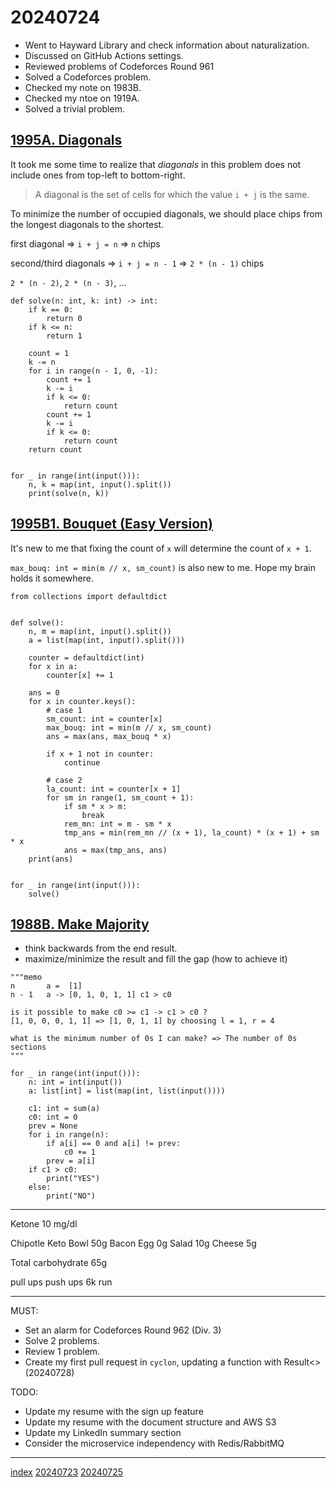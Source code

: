 <head><meta name="viewport" content="width=device-width, initial-scale=1.0, user-scalable=yes" /><meta charset="UTF-8"></head>

# 20240724

- Went to Hayward Library and check information about naturalization.
- Discussed on GitHub Actions settings.
- Reviewed problems of Codeforces Round 961
- Solved a Codeforces problem.
- Checked my note on 1983B.
- Checked my ntoe on 1919A.
- Solved a trivial problem.

## [1995A. Diagonals](https://codeforces.com/contest/1995/problem/A)

It took me some time to realize that *diagonals* in this problem does not include ones from top-left to bottom-right.

> A diagonal is the set of cells for which the value `i + j` is the same.

To minimize the number of occupied diagonals, we should place chips from the longest diagonals to the shortest.

first diagonal => `i + j = n` => `n` chips

second/third diagonals => `i + j = n - 1` => `2 * (n - 1)` chips

`2 * (n - 2)`, `2 * (n - 3)`, ...

```
def solve(n: int, k: int) -> int:
    if k == 0:
        return 0
    if k <= n:
        return 1

    count = 1
    k -= n
    for i in range(n - 1, 0, -1):
        count += 1
        k -= i
        if k <= 0:
            return count
        count += 1
        k -= i
        if k <= 0:
            return count
    return count


for _ in range(int(input())):
    n, k = map(int, input().split())
    print(solve(n, k))
```

## [1995B1. Bouquet (Easy Version)](https://codeforces.com/contest/1995/problem/B1)

It\'s new to me that fixing the count of `x` will determine the count of `x + 1`.

`max_bouq: int = min(m // x, sm_count)` is also new to me. Hope my brain holds it somewhere.

```
from collections import defaultdict


def solve():
    n, m = map(int, input().split())
    a = list(map(int, input().split()))

    counter = defaultdict(int)
    for x in a:
        counter[x] += 1

    ans = 0
    for x in counter.keys():
        # case 1
        sm_count: int = counter[x]
        max_bouq: int = min(m // x, sm_count)
        ans = max(ans, max_bouq * x)

        if x + 1 not in counter:
            continue

        # case 2
        la_count: int = counter[x + 1]
        for sm in range(1, sm_count + 1):
            if sm * x > m:
                break
            rem_mn: int = m - sm * x
            tmp_ans = min(rem_mn // (x + 1), la_count) * (x + 1) + sm * x
            ans = max(tmp_ans, ans)
    print(ans)


for _ in range(int(input())):
    solve()
```

## [1988B. Make Majority](https://codeforces.com/problemset/problem/1988/B)

- think backwards from the end result.
- maximize/minimize the result and fill the gap (how to achieve it)

```
"""memo
n       a =  [1]
n - 1   a -> [0, 1, 0, 1, 1] c1 > c0

is it possible to make c0 >= c1 -> c1 > c0 ?
[1, 0, 0, 0, 1, 1] => [1, 0, 1, 1] by choosing l = 1, r = 4

what is the minimum number of 0s I can make? => The number of 0s sections
"""

for _ in range(int(input())):
    n: int = int(input())
    a: list[int] = list(map(int, list(input())))

    c1: int = sum(a)
    c0: int = 0
    prev = None
    for i in range(n):
        if a[i] == 0 and a[i] != prev:
            c0 += 1
        prev = a[i]
    if c1 > c0:
        print("YES")
    else:
        print("NO")
```

---

Ketone 10 mg/dl

Chipotle Keto Bowl 50g
Bacon Egg 0g
Salad 10g
Cheese 5g

Total carbohydrate 65g

pull ups push ups 6k run

---

MUST:

- Set an alarm for Codeforces Round 962 (Div. 3)
- Solve 2 problems.
- Review 1 problem.
- Create my first pull request in `cyclon`, updating a function with Result<> (20240728)

TODO:

- Update my resume with the sign up feature
- Update my resume with the document structure and AWS S3
- Update my LinkedIn summary section
- Consider the microservice independency with Redis/RabbitMQ

---

[index](../../index.html)
[20240723](20240723.html)
[20240725](20240725.html)
